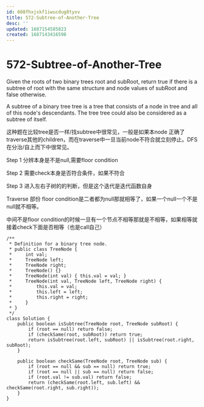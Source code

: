 ```yaml
---
id: 608fhxjskf1iwucdug8tyxv
title: 572-Subtree-of-Another-Tree
desc: ''
updated: 1687154585823
created: 1687143416598
---
```

# 572-Subtree-of-Another-Tree

Given the roots of two binary trees root and subRoot, return true if there is a subtree of root with the same structure and node values of subRoot and false otherwise.

A subtree of a binary tree tree is a tree that consists of a node in tree and all of this node's descendants. The tree tree could also be considered as a subtree of itself.

这种题在比较tree是否一样/找subtree中很常见，一般是如果本node 正确了traverse其他的children，而在traverse中一旦当前node不符合就立刻停止。DFS在分治/自上而下中很常见。

Step 1 分辨本身是不是null,需要floor condition

Step 2 需要check本身是否符合条件，如果不符合

Step 3 进入左右子树的的判断，但是这个迭代是迭代函数自身

Traverse 部份
floor condition是二者都为null那就相等了，如果一个null一个不是null就不相等。

中间不是floor condition的时候一旦有一个节点不相等那就是不相等，如果相等就接着check下面是否相等（也是call自己）

```
/**
 * Definition for a binary tree node.
 * public class TreeNode {
 *     int val;
 *     TreeNode left;
 *     TreeNode right;
 *     TreeNode() {}
 *     TreeNode(int val) { this.val = val; }
 *     TreeNode(int val, TreeNode left, TreeNode right) {
 *         this.val = val;
 *         this.left = left;
 *         this.right = right;
 *     }
 * }
 */
class Solution {
    public boolean isSubtree(TreeNode root, TreeNode subRoot) {
        if (root == null) return false;
        if (checkSame(root, subRoot)) return true;
        return isSubtree(root.left, subRoot) || isSubtree(root.right, subRoot);
    }

    public boolean checkSame(TreeNode root, TreeNode sub) {
        if (root == null && sub == null) return true;
        if (root == null || sub == null) return false;
        if (root.val != sub.val) return false;
        return (checkSame(root.left, sub.left) && checkSame(root.right, sub.right));
    }
}
```